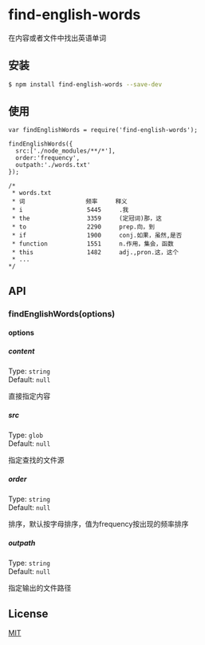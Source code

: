 # find-english-words
在内容或者文件中找出英语单词

## 安装

```bash
$ npm install find-english-words --save-dev
```

## 使用

```
var findEnglishWords = require('find-english-words');

findEnglishWords({
  src:['./node_modules/**/*'],
  order:'frequency',
  outpath:'./words.txt'
});

/*
 * words.txt
 * 词                 频率     释义
 * i                  5445     .我
 * the                3359     (定冠词)那，这
 * to                 2290     prep.向，到
 * if                 1900     conj.如果，虽然,是否
 * function           1551     n.作用，集会，函数
 * this               1482     adj.,pron.这，这个
 * ...
*/

```

## API

### findEnglishWords(options)

#### options

##### content

Type: `string`<br>
Default: `null`

直接指定内容

##### src

Type: `glob`<br>
Default: `null`

指定查找的文件源

##### order

Type: `string`<br>
Default: `null`

排序，默认按字母排序，值为frequency按出现的频率排序

##### outpath

Type: `string`<br>
Default: `null`

指定输出的文件路径

## License

[MIT](http://opensource.org/licenses/MIT)
